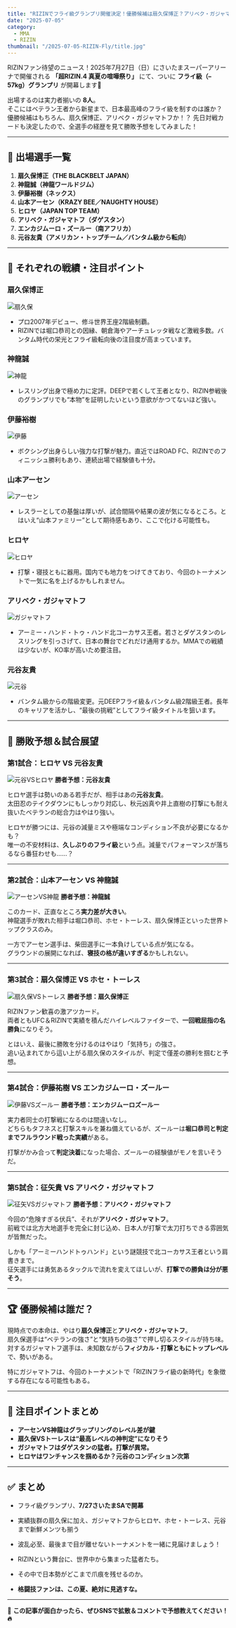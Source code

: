 ```yaml
---
title: "RIZINでフライ級グランプリ開催決定！優勝候補は扇久保博正？アリベク・ガジャマトフ？ヒロヤ、アーセンはどうなる？"
date: "2025-07-05"
category:
  - MMA
  - RIZIN
thumbnail: "/2025-07-05-RIZIN-Fly/title.jpg"
---
```


RIZINファン待望のニュース！2025年7月27日（日）にさいたまスーパーアリーナで開催される **「超RIZIN.4 真夏の喧嘩祭り」** にて、ついに **フライ級（–57kg）グランプリ** が開幕します🎉

出場するのは実力者揃いの **8人**。  
そこにはベテラン王者から新星まで、日本最高峰のフライ級を制すのは誰か？  
優勝候補はもちろん、扇久保博正、アリベク・ガジャマトフか！？
先日対戦カードも決定したので、全選手の経歴を見て勝敗予想をしてみました！

---

## 🥇 出場選手一覧

1. **扇久保博正（THE BLACKBELT JAPAN）**  
2. **神龍誠（神龍ワールドジム）**  
3. **伊藤裕樹（ネックス）**  
4. **山本アーセン（KRAZY BEE／NAUGHTY HOUSE）**  
5. **ヒロヤ（JAPAN TOP TEAM）**  
6. **アリベク・ガジャマトフ（ダゲスタン）**  
7. **エンカジムーロ・ズールー（南アフリカ）**  
8. **元谷友貴（アメリカン・トップチーム／バンタム級から転向）**

---

## 📅 それぞれの戦績・注目ポイント

### 扇久保博正  
![扇久保](/2025-07-05-RIZIN-Fly/ougikubo.jpg)
- プロ2007年デビュー、修斗世界王座2階級制覇。
- RIZINでは堀口恭司との因縁、朝倉海やアーチュレッタ戦など激戦多数。バンタム時代の栄光とフライ級転向後の注目度が高まっています。

### 神龍誠  
![神龍](/2025-07-05-RIZIN-Fly/shinryu.jpg)
- レスリング出身で極め力に定評。DEEPで若くして王者となり、RIZIN参戦後のグランプリでも“本物”を証明したいという意欲がかつてないほど強い。

### 伊藤裕樹  
![伊藤](/2025-07-05-RIZIN-Fly/ito.jpg)
- ボクシング出身らしい強力な打撃が魅力。直近ではROAD FC、RIZINでのフィニッシュ勝利もあり、連続出場で経験値も十分。

### 山本アーセン  
![アーセン](/2025-07-05-RIZIN-Fly/a-sen.jpg)
- レスラーとしての基盤は厚いが、試合間隔や結果の波が気になるところ。とはいえ“山本ファミリー”として期待感もあり、ここで化ける可能性も。

### ヒロヤ
![ヒロヤ](/2025-07-05-RIZIN-Fly/HIROYA.webp)
- 打撃・寝技ともに器用。国内でも地力をつけてきており、今回のトーナメントで一気に名を上げるかもしれません。

### アリベク・ガジャマトフ 
![ガジャマトフ](/2025-07-05-RIZIN-Fly/gaja.jpg)
- アーミー・ハンド・トゥ・ハンド北コーカサス王者。若さとダゲスタンのレスリングを引っさげて、日本の舞台でどれだけ通用するか。MMAでの戦績は少ないが、KO率が高いため要注目。

### 元谷友貴  
![元谷](/2025-07-05-RIZIN-Fly/motoya.png)
- バンタム級からの階級変更。元DEEPフライ級＆バンタム級2階級王者。長年のキャリアを活かし、“最後の挑戦”としてフライ級タイトルを狙います。

---

## 🧠 勝敗予想＆試合展望

### 第1試合：ヒロヤ VS 元谷友貴  
![元谷VSヒロヤ](/2025-07-05-RIZIN-Fly/motoya-HIROYA.jpg)
**勝者予想：元谷友貴**

ヒロヤ選手は勢いのある若手だが、相手はあの**元谷友貴**。  
太田忍のテイクダウンにもしっかり対応し、秋元凶真や井上直樹の打撃にも耐え抜いたベテランの総合力はやはり強い。

ヒロヤが勝つには、元谷の減量ミスや極端なコンディション不良が必要になるかも？  
唯一の不安材料は、**久しぶりのフライ級**という点。減量でパフォーマンスが落ちるなら番狂わせも……？

---

### 第2試合：山本アーセン VS 神龍誠  
![アーセンVS神龍](/2025-07-05-RIZIN-Fly/shinryu-a-sen.jpg)
**勝者予想：神龍誠**

このカード、正直なところ**実力差が大きい**。  
神龍選手が敗れた相手は堀口恭司、ホセ・トーレス、扇久保博正といった世界トップクラスのみ。

一方でアーセン選手は、柴田選手に一本負けしている点が気になる。  
グラウンドの展開になれば、**寝技の格が違いすぎる**かもしれない。

---

### 第3試合：扇久保博正 VS ホセ・トーレス
![扇久保VSトーレス](/2025-07-05-RIZIN-Fly/ougikubo-to-res.jpg)
**勝者予想：扇久保博正**

RIZINファン歓喜の激アツカード。  
両者ともUFC＆RIZINで実績を積んだハイレベルファイターで、**一回戦屈指の名勝負**になりそう。

とはいえ、最後に勝敗を分けるのはやはり「気持ち」の強さ。  
追い込まれてから這い上がる扇久保のスタイルが、判定で僅差の勝利を掴むと予想。

---

### 第4試合：伊藤祐樹 VS エンカジムーロ・ズールー 
![伊藤VSズールー](/2025-07-05-RIZIN-Fly/ito-zu-ru.jpg)
**勝者予想：エンカジムーロズールー**

実力者同士の打撃戦になるのは間違いなし。  
どちらもタフネスと打撃スキルを兼ね備えているが、ズールーは**堀口恭司と判定までフルラウンド戦った実績**がある。

打撃がかみ合って**判定決着**になった場合、ズールーの経験値がモノを言いそうだ。

---

### 第5試合：征矢貴 VS アリベク・ガジャマトフ  
![征矢VSガジャマトフ](/2025-07-05-RIZIN-Fly/soya-gaja.jpg)
**勝者予想：アリベク・ガジャマトフ**

今回の“危険すぎる伏兵”、それが**アリベク・ガジャマトフ**。  
前戦では北方大地選手を完全に封じ込め、日本人が打撃で太刀打ちできる雰囲気が皆無だった。

しかも「アーミーハンドトゥハンド」という謎競技で北コーカサス王者という肩書きまで。  
征矢選手には勇気あるタックルで流れを変えてほしいが、**打撃での勝負は分が悪そう**。

---

## 🏆 優勝候補は誰だ？

現時点での本命は、やはり**扇久保博正**と**アリベク・ガジャマトフ**。  
扇久保選手は“ベテランの強さ”と“気持ちの強さ”で押し切るスタイルが持ち味。  
対するガジャマトフ選手は、未知数ながら**フィジカル・打撃ともにトップレベル**で、勢いがある。

特にガジャマトフは、今回のトーナメントで「RIZINフライ級の新時代」を象徴する存在になる可能性もある。

---

## 👀 注目ポイントまとめ

- **アーセンVS神龍はグラップリングのレベル差が鍵**  
- **扇久保VSトーレスは“最高レベルの神判定”になりそう**  
- **ガジャマトフはダゲスタンの猛者。打撃が異常。**  
- **ヒロヤはワンチャンスを掴めるか？元谷のコンディション次第**

---

## ✅ まとめ

- フライ級グランプリ、**7/27さいたまSAで開幕** 
- 実績抜群の扇久保に加え、ガジャマトフからヒロヤ、ホセ・トーレス、元谷まで新鮮メンツも揃う  
- 波乱必至、最後まで目が離せないトーナメントを一緒に見届けましょう！

- RIZINという舞台に、世界中から集まった猛者たち。  
- その中で日本勢がどこまで爪痕を残せるのか。

- **格闘技ファンは、この夏、絶対に見逃すな。**

---

📌 **この記事が面白かったら、ぜひSNSで拡散＆コメントで予想教えてください！🔥**
